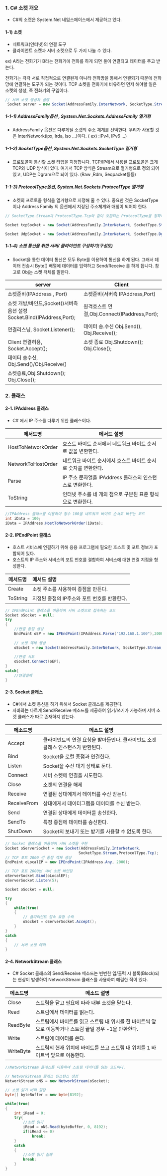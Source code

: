 ### 1. C# 소켓 개요

- C#의 소켓은 System.Net 네임스페이스에서 제공하고 있다.

#### 1-1) 소켓

- 네트워크(인터넷)의 연결 도구
- 클라이언트 소켓과 서버 소켓으로 두 가지 나눌 수 있다.

ex) A라는 전화기가 B라는 전화기에 전화를 하게 되면 둘이 연결되고 데이터를 주고 받는다.

전화기는 각각 서로 직접적으로 연결된게 아니라 전화망을 통해서 연결되기 때문에 전화망에 연결하는 도구가 되는 것이다. TCP 소켓을 전화기에 비유하면 먼저 해야할 일은 소켓의 생성, 즉 전화기의 구입이다.

```C#
// 서버 소켓 생성자 설명
 Socket server = new Socket(AddressFamily.InterNetwork, SocketType.Stream, ProtocolType.Tcp);
```

##### 1-1-1) AddressFamily옵션 , System.Net.Sockets.AddressFamily 열거형

- AddressFamily 옵션은 다루게될 소켓의 주소 체계를 선택한다. 우리가 사용할 것은 InterNetwork(ipx, lrda, lso ...)이다. ( ex) :IPv4, IPv6 ...)

##### 1-1-2) SocketType옵션 ,System.Net.Sockets.SocketType 열거형

- 프로토콜이 통신할 소켓 타입을 지정합니다. TCP/IP에서 사용될 프로토콜은 크게 TCP와 UDP 방식이 있다. 여기서 TCP 방식은 Stream으로 열거형으로 정의 되어 있고, UDP는 Dgram으로 되어 있다. (Raw ,Rdm, Seqpacket등등)

##### 1-1-3) ProtocolType옵션, System.Net.Sockets.ProtocolType 열거형

- 소켓의 프로토콜 형식을 열거형으로 지정해 줄 수 있다. 중요한 것은 SocketType이나 Address Family 의 옵션에서 지정된 주소체계와 매칭이 되어야 한다.

```C#
// SocketType.Stream과 ProtocolType.Tcp와 같이 호환되는 ProtocolType을 정확히 설정하는것이 중요한다.(아래 예를 참고)

Socket tcpSocket = new Socket(AddressFamily.InterNetwork, SocketType.Stream, ProtocolType.Tcp);

Socket UdpSocket = new Socket(AddressFamily.InterNetwork, SocketType.Dgram, ProtocolType.Udp);
```

##### 1-1-4) 소켓 통신을 위한 서버/ 클라이언트 구성하기(구성도)

- Socket을 통한 데이터 통신은 모두 Byte를 이용하여 통신을 하게 된다. 그래서 데이터 전송시 Byte[] 배열에 데이터를 입력하고 Send/Receive 를 하게 됩니다. 참고로 Obj는 소켓 객체를 말한다.

| server                                                       | Client                                       |
| ------------------------------------------------------------ | -------------------------------------------- |
| 소켓준비(IPAddress , Port)                                   | 소켓준비(서버측 IPAddress,Port)              |
| 소켓 개방/바인드,Socket()서버측 옵션 설정 Socket.Bind(IPAddress,Port); | 원격호스트 연결,Obj.Connect(IPaddress,Port); |
| 연결리스닝, Socket.Listener();                               | 데이터 송.수신 Obj.Send(), Obj.Receive();    |
| Client 연결허용, Socket.Accept();                            | 소켓 종료 Obj.Shutdown(); Obj.Close();       |
| 데이터 송수신, Obj.Send()/Obj.Receive()                      |                                              |
| 소켓종료,Obj.Shutdown(); Obj.Close();                        |                                              |





### 2. 클래스

#### 2-1. IPAddress 클래스

- C# 에서 IP 주소를 다루기 위한 클래스이다.

| 메서드명           | 메서드 설명                                                  |
| ------------------ | ------------------------------------------------------------ |
| HostToNetworkOrder | 호스트 바이트 순서에서 네트워크 바이트 순서로 값을 변환한다. |
| NetworkToHostOrder | 네트워크 바이트 순서에서 호스트 바이트 순서로 숫자를 변환한다. |
| Parse              | IP 주소 문자열을 IPAddress 클래스의 인스턴스로 변환한다.     |
| ToString           | 인터넷 주소를 네 개의 점으로 구분된 표준 형식으로 변환한다.  |

```C#
//IPAddress 클래스를 이용하여 정수 100을 네트워크 바이트 순서로 바꾸는 코드
int iData = 100;
iData = IPAddress.HostToNetworkOrder(iData);
```



#### 2-2. IPEndPoint 클래스

- 호스트 서비스에 연결하기 위해 응용 프로그램에 필요한 호스트 및 포트 정보가 포함되어 있다.
- 호스트의 IP 주소와 서비스의 포트 번호를 결합하여 서비스에 대한 연결 지점을 형성한다.

| 메서드명 | 메서드 설명                                  |
| -------- | :------------------------------------------- |
| Create   | 소켓 주소를 사용하여 종점을 만든다.          |
| ToString | 지정된 종점의 IP주소와 포트 번호를 반환한다. |

```C#
// IPEndPoint 클래스를 이용하여 서버 소켓으로 접속하는 코드
Socket oSocket = null;
try 
{
 	//연결 종점 생성
    EndPoint oEP = new IPEndPoint(IPAddress.Parse("192.168.1.100"),2000);
    
    // 소켓 객체 생성
    oSocket = new Socket(AddressFamily.InterNetwork, SocketType.Stream,ProtocolType.Tcp);
    
    //연결 시도
    oSocket.Connect(oEP);
}
catch{
    //연결실패
}
```



#### 2-3. Socket 클래스

- C#에서 소켓 통신을 하기 위해서 Socket 클래스를 제공한다.
- 자바와는 다르게 Send/Receive 메소드를 제공하여 읽기/쓰기가 가능하며 서버 소켓 클래스가 따로 존재하지 않는다.

| 메소드명    | 메소드 설명                                                  |
| ----------- | ------------------------------------------------------------ |
| Accept      | 클라이언트의 연결 요청을 받아들인다. 클라이언트 소켓 클래스 인스턴스가 반환된다. |
| Bind        | Socket을 로컬 종점과 연결한다.                               |
| Listen      | Socket을 수신 대기 상태로 둔다.                              |
| Connect     | 서버 소켓에 연결을 시도한다.                                 |
| Close       | 소켓의 연결을 해제                                           |
| Receive     | 연결된 상대에게서 데이터를 수신 받는다.                      |
| ReceiveFrom | 상대에게서 데이터그램을 데이터를 수신 받는다.                |
| Send        | 연결된 상대에게 데이터를 송신한다.                           |
| SendTo      | 특정 종점에 데이터를 송신한다.                               |
| ShutDown    | Socket의 보내기 또는 받기를 사용할 수 없도록 한다.           |

```C# 
// Socket 클래스를 이용하여 서버 소켓을 구현
Socket oServerSocket = new Socket(AddressFamily.InterNetwork,
                                 SocketType.Stream,ProtocolType.Tcp);
// TCP 포트 2000 번 종점 객체 생성
EndPoint oLocalEP = new IPEndPoint(IPAddress.Any, 2000);

// TCP 포트 2000번 서버 소켓 바인딩
oServerSocket.Bind(oLocalEP);
oServerSocket.Listen(5);

Socket oSocket = null;

try
{
    while(true)
    {
        // 클라이언트 접속 요청 수락
        oSocket = oServerSocket.Accept();
    }
}
catch
{
    // 서버 소켓 에러
}
```



#### 2-4. NetworkStream 클래스

- C# Socket 클래스의 Send/Receive 메소드는 빈번한 입/출력 시 블록(Block)되는 현상이 발생하여 NetworkStream 클래스를 사용하여 해결한 적이 있다.

| 메소드명  | 메소드 설명                                                  |
| --------- | ------------------------------------------------------------ |
| Close     | 스트림을 닫고 필요에 따라 내부 소켓을 닫는다.                |
| Read      | 스트림에서 데이터를 읽는다.                                  |
| ReadByte  | 스트림에서 바이트를 읽고 스트림 내 위치를 한 바이트씩 앞으로 이동하거나 스트림 끝일 경우 -1을 반환한다. |
| Write     | 스트림에 데이터를 쓴다.                                      |
| WriteByte | 스트림의 현재 위치에 바이트를 쓰고 스트림 내 위치를 1 바이트씩 앞으로 이동한다. |

```C#
//NetworkStream 클래스를 이용하여 스트림 데이터를 읽는 코드이다.

// NetworkStream 클래스 인스턴스 생성
NetworkStream oNS = new NetworkStream(oSocket);

// 소켓 읽기 버퍼 할당
byte[] byteBuffer = new byte[8192];

while(true)
{
    int iRead = 0;
    try{
        //소켓 읽기
        iRead = oNS.Read(byteBuffer, 0, 8192);
        if(iRead <= 0)
            break;
    }
    catch
    {
        //소켓 읽기 실패
        break;
    }
}
```


























































































